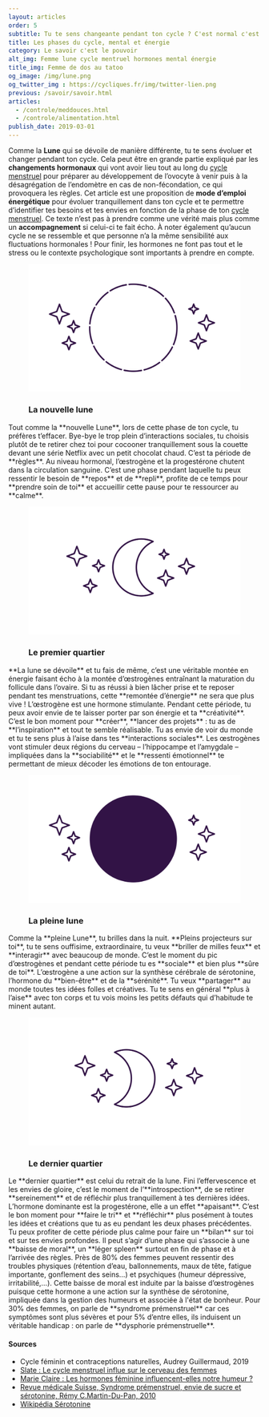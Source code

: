 ```yaml
---
layout: articles
order: 5
subtitle: Tu te sens changeante pendant ton cycle ? C'est normal c'est hormonal.
title: Les phases du cycle, mental et énergie
category: Le savoir c'est le pouvoir
alt_img: Femme lune cycle mentruel hormones mental énergie
title_img: Femme de dos au tatoo
og_image: /img/lune.png
og_twitter_img : https://cycliques.fr/img/twitter-lien.png
previous: /savoir/savoir.html
articles:
  - /controle/meddouces.html
  - /controle/alimentation.html
publish_date: 2019-03-01
---
```

Comme la **Lune** qui se dévoile de manière différente, tu te sens évoluer et changer pendant ton cycle. Cela peut être en grande partie expliqué par les **changements hormonaux** qui vont avoir lieu tout au long du <a href="/savoir/cyclemenstruel.html" class="link">cycle menstruel</a> pour préparer au développement de l’ovocyte à venir puis à la désagrégation de l’endomètre en cas de non-fécondation, ce qui provoquera les règles.
Cet article est une proposition de **mode d’emploi énergétique** pour évoluer tranquillement dans ton cycle et te permettre d’identifier tes besoins et tes envies en fonction de la phase de ton <a href="/savoir/cyclemenstruel.html" class="link">cycle menstruel</a>. Ce texte n’est pas à prendre comme une vérité mais plus comme un **accompagnement** si celui-ci te fait écho. À noter également qu’aucun cycle ne se ressemble et que personne n’a la même sensibilité aux fluctuations hormonales ! Pour finir, les hormones ne font pas tout et le stress ou le contexte psychologique sont importants à prendre en compte.
<figure class="cycle">
  <img src="/img/svg/cycle/nouvellelune.svg">
  <h3>La nouvelle lune</h3>
</figure>
Tout comme la **nouvelle Lune**, lors de cette phase de ton cycle, tu préfères t’effacer. Bye-bye le trop plein d’interactions sociales, tu choisis plutôt de te retirer chez toi pour cocooner tranquillement sous la couette devant une série Netflix avec un petit chocolat chaud. C’est ta période de **règles**. Au niveau hormonal, l’œstrogène et la progestérone chutent dans la circulation sanguine. C’est une phase pendant laquelle tu peux ressentir le besoin de **repos** et de **repli**, profite de ce temps pour **prendre soin de toi** et accueillir cette pause pour te ressourcer au **calme**.
<figure class="cycle">
  <img src="/img/svg/cycle/precroissant.svg">
  <h3>Le premier quartier</h3>
</figure>
**La lune se dévoile** et tu fais de même, c’est une véritable montée en énergie faisant écho à la montée d’œstrogènes entraînant la maturation du follicule dans l’ovaire. Si tu as réussi à bien lâcher prise et te reposer pendant tes menstruations, cette **remontée d’énergie** ne sera que plus vive ! L’œstrogène est une hormone stimulante. Pendant cette période, tu peux avoir envie de te laisser porter par son énergie et ta **créativité**. C’est le bon moment pour **créer**, **lancer des projets** : tu as de **l’inspiration** et tout te semble réalisable. Tu as envie de voir du monde et tu te sens plus à l’aise dans tes **interactions sociales**. Les œstrogènes vont stimuler deux régions du cerveau – l’hippocampe et l’amygdale – impliquées dans la **sociabilité** et le **ressenti émotionnel** te permettant de mieux décoder les émotions de ton entourage.
<figure class="cycle">
  <img src="/img/svg/cycle/pleinelune.svg">
  <h3>La pleine lune</h3>
</figure>
Comme la **pleine Lune**, tu brilles dans la nuit. **Pleins projecteurs sur toi**, tu te sens ouffisime, extraordinaire, tu veux **briller de milles feux** et **interagir** avec beaucoup de monde. C’est le moment du pic d’œstrogènes et pendant cette période tu es **sociale** et bien plus **sûre de toi**. L’œstrogène a une action sur la synthèse cérébrale de sérotonine, l’hormone du **bien-être** et de la **sérénité**. Tu veux **partager** au monde toutes tes idées folles et créatives. Tu te sens en général **plus à l’aise** avec ton corps et tu vois moins les petits défauts qui d’habitude te minent autant.
<figure class="cycle">
  <img src="/img/svg/cycle/dercroissant.svg">
  <h3>Le dernier quartier</h3>
</figure>
Le **dernier quartier** est celui du retrait de la lune. Fini l’effervescence et les envies de gloire, c’est le moment de l’**introspection**, de se retirer **sereinement** et de réfléchir plus tranquillement à tes dernières idées. L’hormone dominante est la progestérone, elle a un effet **apaisant**. C’est le bon moment pour **faire le tri** et **réfléchir** plus posément à toutes les idées et créations que tu as eu pendant les deux phases précédentes. Tu peux profiter de cette période plus calme pour faire un **bilan** sur toi et sur tes envies profondes.
Il peut s’agir d’une phase qui s’associe à une **baisse de moral**, un **léger spleen** surtout en fin de phase et à l’arrivée des règles. Près de 80% des femmes peuvent ressentir des troubles physiques (rétention d’eau, ballonnements, maux de tête, fatigue importante, gonflement des seins…) et psychiques (humeur dépressive, irritabilité,…). Cette baisse de moral est induite par la baisse d’œstrogènes puisque cette hormone a une action sur la synthèse de sérotonine, impliquée dans la gestion des humeurs et associée à l'état de bonheur. Pour 30% des femmes, on parle de **syndrome prémenstruel** car ces symptômes sont plus sévères et pour 5% d’entre elles, ils induisent un véritable handicap : on parle de **dysphorie prémenstruelle**.
<div class="col-sm-10 offset-sm-1 sources">
  <h4>Sources</h4>
  <ul>
    <li class="list">Cycle féminin et contraceptions naturelles, Audrey Guillermaud, 2019</li>
    <li class="list"><a href="http://www.slate.fr/story/165632/le-cycle-menstruel-influe-sur-le-cerveau-des-femmes">Slate : Le cycle menstruel influe sur le cerveau des femmes</a></li>
    <li class="list"><a href="https://www.marieclaire.fr/les-hormones-feminines-influencent-elles-notre-humeur,1293876.asp">Marie Claire : Les hormones féminine influencent-elles notre humeur ?</a></li>
    <li class="list"><a href="https://www.revmed.ch/RMS/2010/RMS-258/Syndrome-premenstruel-envie-de-sucre-et-serotonine">Revue médicale Suisse, Syndrome prémenstruel, envie de sucre et sérotonine, Rémy C.Martin-Du-Pan, 2010</a></li>
    <li class="list"><a href="https://fr.wikipedia.org/wiki/S%C3%A9rotonine" class="link">Wikipédia Sérotonine</a></li>
  </ul>
</div>